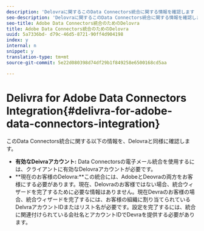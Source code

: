 ```yaml
---
description: 'Delovraに関するこのData Connectors統合に関する情報を確認します '
seo-description: 'Delovraに関するこのData Connectors統合に関する情報を確認します '
seo-title: Adobe Data Connectors統合のためのDelovra
title: Adobe Data Connectors統合のためのDelovra
uuid: 5a7336bd- d79c-46d5-8721-90ff4d904198
index: y
internal: n
snippet: y
translation-type: tm+mt
source-git-commit: 5e22d080398d74df29b1f849258e6500168cd5aa

---
```



# Delivra for Adobe Data Connectors Integration{#delivra-for-adobe-data-connectors-integration}

このData Connectors統合に関する以下の情報を、Delovraと同様に確認します。

* **有効なDeivraアカウント:** Data Connectorsの電子メール統合を使用するには、クライアントに有効なDelovraアカウントが必要です。
* **現在のお客様のDelovra:**この統合には、AdobeとDeovraの両方をお客様にする必要があります。現在、Delovraのお客様ではない場合、統合ウィザードを完了するために必要な情報はありません。現在Devraのお客様の場合、統合ウィザードを完了するには、お客様の組織に割り当てられているDelvraアカウントIDまたはリスト名が必要です。設定を完了するには、統合に関連付けられている会社名とアカウントIDでDevraを提供する必要があります。

